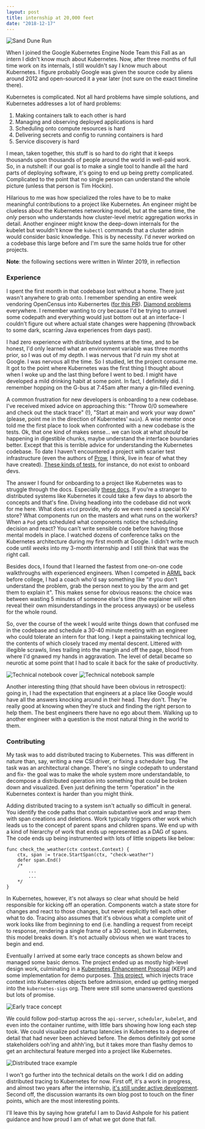 ```yaml
---
layout: post
title: internship at 20,000 feet 
date: "2018-12-17"
---
```


![Sand Dune Run](/images/dune_run.jpg)

When I joined the Google Kubernetes Engine Node Team this Fall as an intern I didn't know much about Kubernetes. Now, after three months of full time work on its internals, I still wouldn't say I know much about Kubernetes. I figure probably Google was given the source code by aliens around 2012 and open-sourced it a year later (not sure on the exact timeline there).

Kubernetes is complicated. Not all hard problems have simple solutions, and Kubernetes addresses a lot of hard problems:

1. Making containers talk to each other is hard
2. Managing and observing deployed applications is hard
3. Scheduling onto compute resources is hard
4. Delivering secrets and config to running containers is hard
5. Service discovery is hard

I mean, taken together, this stuff is so hard to do right that it keeps thousands upon thousands of people around the world in well-paid work. So, in a nutshell: if our goal is to make a single tool to handle all the hard parts of deploying software, it's going to end up being pretty complicated. Complicated to the point that no single person can understand the whole picture (unless that person is Tim Hockin).

Hilarious to me was how specialized the roles have to be to make meaningful contributions to a project like Kubernetes. An engineer might be clueless about the Kubernetes networking model, but at the same time, the *only* person who understands how cluster-level metric aggregation works in detail. Another engineer might know the deep-down internals for the kubelet but wouldn't know the `kubectl` commands that a cluster admin would consider basic knowledge. This is by necessity. I'd never worked on a codebase this large before and I'm sure the same holds true for other projects.

__Note__: the following sections were written in Winter 2019, in reflection

### Experience 

I spent the first month in that codebase lost without a home. There just wasn't anywhere to grab onto. I remember spending an entire week vendoring OpenCensus into Kubernertes ([for this PR](https://github.com/Monkeyanator/kubernetes/pull/1)). [Diamond problems](https://mycodesmells.com/post/diamond-dependency-problem-in-go-dep) everywhere. I remember wanting to cry because I'd be trying to unravel some codepath and everything would just bottom out at an interface- I couldn't figure out where actual state changes were happening (throwback to some dark, scarring Java experiences from days past).

I had zero experience with distributed systems at the time, and to be honest, I'd only learned what an environment variable was three months prior, so I was out of my depth. I was nervous that I'd ruin my shot at Google. I was nervous all the time. So I studied, let the project consume me. It got to the point where Kubernetes was the first thing I thought about when I woke up and the last thing before I went to bed. I might have developed a mild drinking habit at some point. In fact, I definitely did. I remember hopping on the G-bus at 7:45am after many a gin-filled evening.

A common frustration for new developers is onboarding to a new codebase. I've received mixed advice on approaching this: "Throw 0/0 somewhere and check out the stack trace" (!), "Start at main and work your way down" (please, point me in the direction of Kubernetes' `main`). A wise mentor once told me the first place to look when confronted with a new codebase is the tests. Ok, that one kind of makes sense... we can look at what *should* be happening in digestible chunks, maybe understand the interface boundaries better. Except that this is terrible advice for understanding the Kubernetes codebase. To date I haven't encountered a project with scarier test infrastructure (even the authors of [Prow](https://github.com/kubernetes/test-infra/tree/master/prow), I think, live in fear of what they have created). [These kinds of tests](https://github.com/kubernetes/kubernetes/blob/master/test/e2e/node/pods.go), for instance, do not exist to onboard devs. 

The answer I found for onboarding to a project like Kubernetes was to struggle through the docs. Especially [these docs](https://kubernetes.io/docs/concepts/). If you're a stranger to distributed systems like Kubernetes it could take a few days to absorb the concepts and that's fine. Diving headlong into the codebase did not work for me here. What does `etcd` provide, why do we even need a special KV store? What components run on the masters and what runs on the workers? When a `Pod` gets scheduled what components notice the scheduling decision and react? You can't write sensible code before having those mental models in place. I watched dozens of conference talks on the Kubernetes architecture during my first month at Google. I didn't write much code until _weeks_ into my 3-month internship and I still think that was the right call.

Besides docs, I found that I learned the fastest from one-on-one code walkthroughs with experienced engineers. When I competed in [ARML](http://www.arml2.com/arml_2019/page/index.php?page_type=public&page=home) back before college, I had a coach who'd say something like "if you don't understand the problem, grab the person next to you by the arm and get them to explain it". This makes sense for obvious reasons: the choice was between wasting 5 minutes of someone else's time (the explainer will often reveal their own misunderstandings in the process anyways) or be useless for the whole round.

So, over the course of the week I would write things down that confused me in the codebase and schedule a 30-40 minute meeting with an engineer who could tolerate an intern for that long. I kept a painstaking technical log, the contents of which closely traced my mental descent. Littered with illegible scrawls, lines trailing into the margin and off the page, blood from where I'd gnawed my hands in aggravation. The level of detail became so neurotic at some point that I had to scale it back for the sake of productivity. 

![Technical notebook cover](/images/technical-notebook-cover.jpg)
![Technical notebook sample](/images/technical-notebook-sample.jpg)

Another interesting thing (that should have been obvious in retrospect): going in, I had the expectation that engineers at a place like Google would have all the answers knocking around in their head. They don't. They're really good at knowing when they're stuck and finding the right person to help them. The best engineers there have no ego about them. Walking up to another engineer with a question is the most natural thing in the world to them. 




### Contributing 

My task was to add distributed tracing to Kubernetes. This was different in nature than, say, writing a new CSI driver, or fixing a scheduler bug. The task was an architectural change. There's no single codepath to understand and fix- the goal was to make the whole system more understandable, to decompose a distributed operation into something that could be broken down and visualized. Even just defining the term "operation" in the Kubernetes context is harder than you might think. 

Adding distributed tracing to a system isn't actually so difficult in general. You identify the code paths that contain substantive work and wrap them with span creations and deletions. Work typically triggers other work which leads us to the concept of parent spans and children spans. We end up with a kind of hierarchy of work that ends up represented as a DAG of spans. The code ends up being instrumented with lots of little snippets like below:

```golang
func check_the_weather(ctx context.Context) {
    ctx, span := trace.StartSpan(ctx, "check-weather")
    defer span.End()
    /*
        ...
        ...
    */
}
```

In Kubernetes, however, it's not always so clear what should be held responsible for kicking off an operation. Components watch a state store for changes and react to those changes, but never explicitly tell each other what to do. Tracing also assumes that it's obvious what a complete unit of work looks like from beginning to end (i.e. handling a request from receipt to response, rendering a single frame of a 3D scene), but in Kubernetes, this model breaks down. It's not actually obvious when we want traces to begin and end.

Eventually I arrived at some early trace concepts as shown below and managed some basic demos. The project ended up as mostly high-level design work, culminating in a [Kubernetes Enhancement Proposal](https://github.com/kubernetes/enhancements/pull/650) (KEP) and some implementation for demo purposes. [This project](https://github.com/kubernetes-sigs/mutating-trace-admission-controller), which injects trace context into Kubernetes objects before admission, ended up getting merged into the `kubernetes-sigs` org. There were still some unanswered questions but lots of promise.

![Early trace concept](/images/trace_concept.jpg)

We could follow pod-startup across the `api-server`, `scheduler`, `kubelet`, and even into the container runtime, with little bars showing how long each step took. We could visualize pod startup latencies in Kubernetes to a degree of detail that had never been achieved before. The demos definitely got some stakeholders ooh'ing and ahhh'ing, but it takes more than flashy demos to get an architectural feature merged into a project like Kubernetes. 

![Distributed trace example](https://user-images.githubusercontent.com/4377348/48081501-0dab8c80-e1a5-11e8-87e5-fdb4af495fed.png)

I won't go further into the technical details on the work I did on adding distributed tracing to Kubernetes for now. First off, it's a work in progress, and almost two years after the internship, [it's still under active development](https://github.com/kubernetes/enhancements/pull/1458). Second off, the discussion warrants its own blog post to touch on the finer points, which are the most interesting points. 

I'll leave this by saying how grateful I am to David Ashpole for his patient guidance and how proud I am of what we got done that fall.
